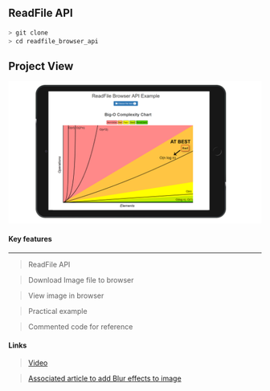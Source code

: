 ## ReadFile API

```javaScript
> git clone
> cd readfile_browser_api
```
## Project View

![](./readfileapi.png)

#### Key features
<hr> 

> ReadFile API

> Download Image file to browser

> View image in browser

> Practical example

> Commented code for reference

#### Links

> [Video](https://youtu.be/X57mh8tKkgE)

> [Associated article to add Blur effects to image](https://developers.google.com/web/updates/2017/10/animated-blur)